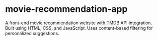 # movie-recommendation-app
A front-end movie recommendation website with TMDB API integration. Built using HTML, CSS, and JavaScript. Uses content-based filtering for personalized suggestions.
